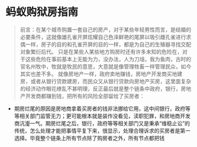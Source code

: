 # 蚂蚁购狱房指南

> 前言：在某个城市购置一套自己的房产，对于某些年轻男性而言，是结婚的必要条件，这就像雄孔雀开屏炫耀自己色泽鲜艳的尾屏以吸引雌孔雀进行求偶一样，房子的目的和孔雀开屏的目的一样，都是为自己的生殖器寻找交配对象繁衍后代。
> 只是在某些人某些地方购房时还有许多未知的危险在，对于这些危险在事前基本上无能为力，没办法，人为刀俎，我为鱼肉，古时的官名州牧中，牧就是牧民的意思，大意就是像管理牲畜一样管理民众，如今其实也差不多。
> 就像房地产一样，政府卖地赚钱，房地产开发商买地建房，或者从银行贷款建房，而民众又从银行贷款向房地产买房，这里面复杂的经济动作眼花缭乱不甚明理，反正最后就是整个链条中政府，银行，房地产开发商都赚到钱，把所有的风险全部留给了买房者：

 - 期房烂尾的原因是房地商拿着买房者的钱非法挪给它用，这中间银行，政府等等相关部门监管无力；更可能根本就是装作没看见，渎职犯罪，和房地商开发商沆瀣一气。期房烂尾之后，银行，政府等等相关部门又是秉承“维稳止讼”的传统，怎么处理才能把事情平复下来，很显示，处理合理诉求的买房者是第一选择。毕竟整个链条上所有节点除了购房者之外，所有节点都把钱
<!--stackedit_data:
eyJoaXN0b3J5IjpbLTUzMDEyMjE5NywtMTMwMjM0MTEzOSwtOT
UzOTU0LDEzOTA4MDQ3OCwtMTQ3NTg4MDMxNSw2NTA3NjcwNSwt
MTMyMzg3MjQzMiwtMjM2NjczMjQ4LC0yNDUwODEzNTEsLTE1Nz
Y4Njk4MDIsNTkyMTE0OTI2LC0xMzU2MjYxMzA1LDI2MTQ3MzIz
OSwxMTYwMjg5OTkzLDg1Njg5NDI2OSwyMTM1MDI1MDYzLDE4NT
U1NTIwNjBdfQ==
-->